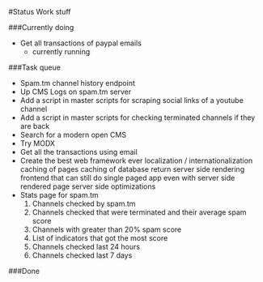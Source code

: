 #Status
Work stuff


###Currently doing
* Get all transactions of paypal emails
    - currently running


###Task queue
* Spam.tm channel history endpoint
* Up CMS Logs on spam.tm server
* Add a script in master scripts for scraping social links of a youtube channel
* Add a script in master scripts for checking terminated channels if they are back
* Search for a modern open CMS
* Try MODX
* Get all the transactions using email
* Create the best web framework ever
    localization / internationalization
    caching of pages
    caching of database return
    server side rendering
    frontend that can still do single paged app even with server side rendered page
    server side optimizations
* Stats page for spam.tm
    1. Channels checked by spam.tm
    2. Channels checked that were terminated and their average spam score
    3. Channels with greater than 20% spam score
    4. List of indicators that got the most score
    5. Channels checked last 24 hours
    6. Channels checked last 7 days


###Done

